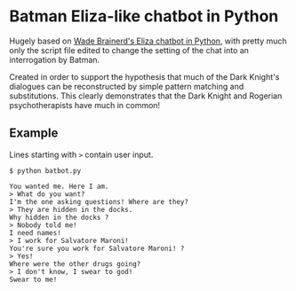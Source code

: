 # Batman Eliza-like chatbot in Python

Hugely based on [Wade Brainerd's Eliza chatbot in Python](https://github.com/wadetb/eliza), with pretty much only the script file edited to change the setting of the chat into an interrogation by Batman.

Created in order to support the hypothesis that much of the Dark Knight's dialogues can be reconstructed by simple pattern matching and substitutions. This clearly demonstrates that the Dark Knight and Rogerian psychotherapists have much in common! 

## Example

Lines starting with `>` contain user input.

```
$ python batbot.py

You wanted me. Here I am.
> What do you want?
I'm the one asking questions! Where are they?
> They are hidden in the docks.
Why hidden in the docks ?
> Nobody told me!
I need names!
> I work for Salvatore Maroni!
You're sure you work for Salvatore Maroni! ?
> Yes!
Where were the other drugs going?
> I don't know, I swear to god!                             
Swear to me!
```
